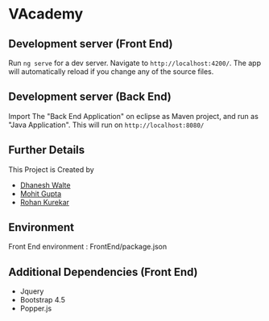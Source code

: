 # VAcademy

## Development server (Front End)

Run `ng serve` for a dev server. Navigate to `http://localhost:4200/`. The app will automatically reload if you change any of the source files.

## Development server (Back End)

Import The "Back End Application" on eclipse as Maven project, and run as "Java Application". This will run on `http://localhost:8080/`

## Further Details

This Project is Created by 

<ul>
	<li><a href="https://github.com/Dhanesh75">Dhanesh Walte</a></li>
	<li><a href="https://github.com/Mohitgupta943">Mohit Gupta</a></li>
	<li><a href="https://github.com/rohankurekar">Rohan Kurekar</a></li>
</ul>

## Environment

Front End environment : FrontEnd/package.json

## Additional Dependencies (Front End)
<ul>
	<li>Jquery</li>
	<li>Bootstrap 4.5</li>
	<li>Popper.js</li>
</ul>